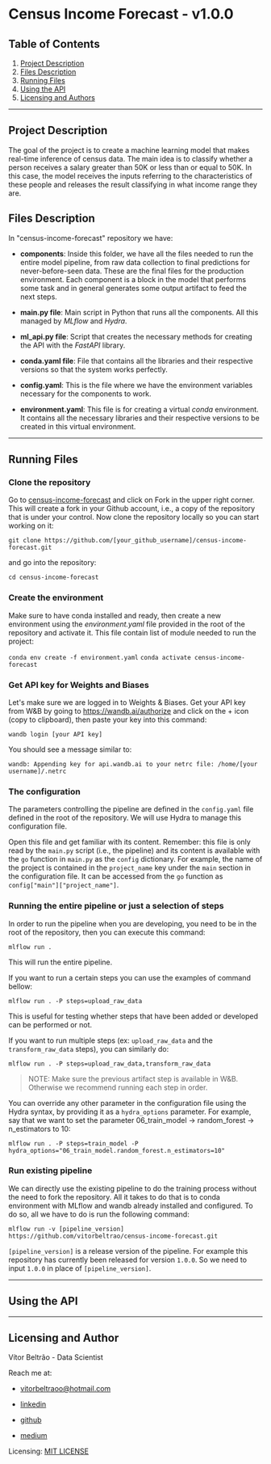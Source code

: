 # Census Income Forecast - v1.0.0

## Table of Contents

1. [Project Description](#Description)
2. [Files Description](#files)
3. [Running Files](#running)
4. [Using the API](#api)
5. [Licensing and Authors](#licensingandauthors)
***

## Project Description <a name="Description"></a>

The goal of the project is to create a machine learning model that makes real-time inference of census data. The main idea is to classify whether a person receives a salary greater than 50K or less than or equal to 50K. In this case, the model receives the inputs referring to the characteristics of these people and releases the result classifying in what income range they are.

## Files Description <a name="files"></a>

In "census-income-forecast" repository we have:

* **components**: Inside this folder, we have all the files needed to run the entire model pipeline, from raw data collection to final predictions for never-before-seen data. These are the final files for the production environment. Each component is a block in the model that performs some task and in general generates some output artifact to feed the next steps.

* **main.py file**: Main script in Python that runs all the components. All this managed by *MLflow* and *Hydra*.

* **ml_api.py file**: Script that creates the necessary methods for creating the API with the *FastAPI* library.

* **conda.yaml file**: File that contains all the libraries and their respective versions so that the system works perfectly.

* **config.yaml**: This is the file where we have the environment variables necessary for the components to work.

* **environment.yaml**: This file is for creating a virtual *conda* environment. It contains all the necessary libraries and their respective versions to be created in this virtual environment.
***

## Running Files <a name="running"></a>

### Clone the repository

Go to [census-income-forecast](https://github.com/vitorbeltrao/census-income-forecast) and click on Fork in the upper right corner. This will create a fork in your Github account, i.e., a copy of the repository that is under your control. Now clone the repository locally so you can start working on it:

`git clone https://github.com/[your_github_username]/census-income-forecast.git`

and go into the repository:

`cd census-income-forecast`

### Create the environment

Make sure to have conda installed and ready, then create a new environment using the *environment.yaml* file provided in the root of the repository and activate it. This file contain list of module needed to run the project:

`conda env create -f environment.yaml`
`conda activate census-income-forecast`

### Get API key for Weights and Biases

Let's make sure we are logged in to Weights & Biases. Get your API key from W&B by going to https://wandb.ai/authorize and click on the + icon (copy to clipboard), then paste your key into this command:

`wandb login [your API key]`

You should see a message similar to:

`wandb: Appending key for api.wandb.ai to your netrc file: /home/[your username]/.netrc`

### The configuration

The parameters controlling the pipeline are defined in the `config.yaml` file defined in the root of the repository. We will use Hydra to manage this configuration file.

Open this file and get familiar with its content. Remember: this file is only read by the `main.py` script (i.e., the pipeline) and its content is available with the `go` function in `main.py` as the `config` dictionary. For example, the name of the project is contained in the `project_name` key under the `main` section in the configuration file. It can be accessed from the `go` function as `config["main"]["project_name"]`.

### Running the entire pipeline or just a selection of steps

In order to run the pipeline when you are developing, you need to be in the root of the repository, then you can execute this command:

`mlflow run .`

This will run the entire pipeline.

If you want to run a certain steps you can use the examples of command bellow:

`mlflow run . -P steps=upload_raw_data`

This is useful for testing whether steps that have been added or developed can be performed or not.

If you want to run multiple steps (ex: `upload_raw_data` and the `transform_raw_data` steps), you can similarly do:

`mlflow run . -P steps=upload_raw_data,transform_raw_data`

> NOTE: Make sure the previous artifact step is available in W&B. Otherwise we recommend running each step in order.

You can override any other parameter in the configuration file using the Hydra syntax, by providing it as a `hydra_options` parameter. For example, say that we want to set the parameter 06_train_model -> random_forest -> n_estimators to 10:

`mlflow run . -P steps=train_model -P hydra_options="06_train_model.random_forest.n_estimators=10"`

### Run existing pipeline

We can directly use the existing pipeline to do the training process without the need to fork the repository. All it takes to do that is to conda environment with MLflow and wandb already installed and configured. To do so, all we have to do is run the following command:

`mlflow run -v [pipeline_version] https://github.com/vitorbeltrao/census-income-forecast.git`

`[pipeline_version]` is a release version of the pipeline. For example this repository has currently been released for version `1.0.0`. So we need to input `1.0.0` in place of `[pipeline_version]`.
***

## Using the API <a name="api"></a>



***

## Licensing and Author <a name="licensingandauthors"></a>

Vítor Beltrão - Data Scientist

Reach me at: 

- vitorbeltraoo@hotmail.com

- [linkedin](https://www.linkedin.com/in/v%C3%ADtor-beltr%C3%A3o-56a912178/)

- [github](https://github.com/vitorbeltrao)

- [medium](https://pandascouple.medium.com)

Licensing: [MIT LICENSE](https://github.com/vitorbeltrao/census-income-forecast/blob/main/LICENSE)